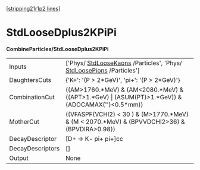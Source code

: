[[stripping21r1p2 lines]](./stripping21r1p2-commonparticles)

# StdLooseDplus2KPiPi

**CombineParticles/StdLooseDplus2KPiPi**

|                  |                                                                                                                                              |
|------------------|----------------------------------------------------------------------------------------------------------------------------------------------|
| Inputs           | ['Phys/ [StdLooseKaons](./stripping21r1p2-stdloosekaons) /Particles', 'Phys/ [StdLoosePions](./stripping21r1p2-stdloosepions) /Particles'] |
| DaughtersCuts    | {'K+': '(P \> 2\*GeV)', 'pi+': '(P \> 2\*GeV)'}                                                                                              |
| CombinationCut   | ((AM\>1760.\*MeV) & (AM\<2080.\*MeV) & ((APT\>1.\*GeV) \| (ASUM(PT)\>1.\*GeV)) & (ADOCAMAX('')\<0.5\*mm))                                    |
| MotherCut        | ((VFASPF(VCHI2) \< 30 ) & (M\>1770.\*MeV) & (M \< 2070.\*MeV) & (BPVVDCHI2\>36) & (BPVDIRA\>0.98))                                           |
| DecayDescriptor  | [D+ -\> K- pi+ pi+]cc                                                                                                                      |
| DecayDescriptors | []                                                                                                                                         |
| Output           | None                                                                                                                                         |
